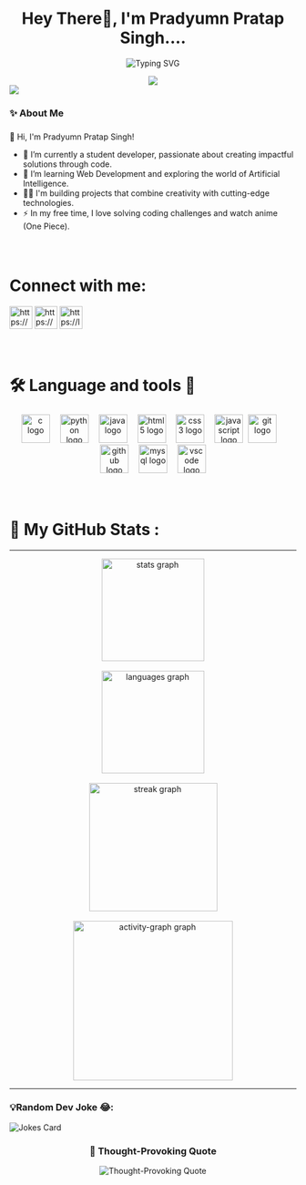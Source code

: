 

<h1 align="center">Hey There👋, I'm Pradyumn Pratap Singh.... </h1>
<p align="center">
<img src="https://readme-typing-svg.demolab.com/?lines=Software+Engineer;Full-Stack+Developer;Backend+Engineer;Tech+Enthusiast;Problem+Solver&font=Fira Code&center=true&width=440&height=45&color=0073ff&vCenter=true&size=22" alt="Typing SVG">
</p>


<div align="center">
  <img style=max-width: 100%; display: inline-block; src="https://cdna.artstation.com/p/assets/images/images/028/102/058/original/pixel-jeff-matrix-s.gif?1593487263"  />
</div>
<div align="left">
  <img src="https://visitor-badge.laobi.icu/badge?page_id=githubpradyumn.githubpradyumn&left_color=black&right_color=red&left_text=Holla"  />
</div>



<h3 align="left">✨  About Me</h3>

###

<p align="left">👋 Hi, I'm Pradyumn Pratap Singh!

- 🔭 I’m currently a student developer, passionate about creating impactful solutions through code.
- 🌱 I’m learning Web Development and exploring the world of Artificial Intelligence.
- 👨‍💻 I'm building projects that combine creativity with cutting-edge technologies.
- ⚡ In my free time, I love solving coding challenges and watch anime (One Piece).
</p>

###

<br clear="both">
<!-- <h2> 🔗Connect with me📲 </h2> -->
<h1 align="left">Connect with me:</h1>
<div>
  <p align="left">
    <a href="https://linkedin.com/in/https://www.linkedin.com/in/pradyumnpratapsingh/" target="blank"><img align="center" src="https://raw.githubusercontent.com/rahuldkjain/github-profile-readme-generator/master/src/images/icons/Social/linked-in-alt.svg" alt="https://www.linkedin.com/in/pradyumnpratapsingh" height="40"  /></a> 
    <a href="https://instagram.com/https://www.instagram.com/" target="blank"><img align="center" src="https://raw.githubusercontent.com/rahuldkjain/github-profile-readme-generator/master/src/images/icons/Social/instagram.svg" alt="https://www.instagram.com/pradyumn_pratap_singh" height="40"  /></a>  
    <a href="https://www.leetcode.com/https://leetcode.com/" target="blank"><img align="center" src="https://raw.githubusercontent.com/rahuldkjain/github-profile-readme-generator/master/src/images/icons/Social/leet-code.svg" alt="https://leetcode.com/" height="40"  /></a>
</p>
</div>

###

<br clear="both">

###

<h1 align="left">🛠 Language and tools 🚀</h1>

###

<div align="center">
  <img src="https://cdn.jsdelivr.net/gh/devicons/devicon/icons/c/c-original.svg" height="50" alt="c logo"  />
  <img width="10" />
  <img src="https://cdn.jsdelivr.net/gh/devicons/devicon/icons/python/python-original-wordmark.svg" height="50" alt="python logo"  />
  <img width="10" />
  <img src="https://cdn.jsdelivr.net/gh/devicons/devicon/icons/java/java-original-wordmark.svg" height="50" alt="java logo"  />
  <img width="10" />
  <img src="https://cdn.jsdelivr.net/gh/devicons/devicon/icons/html5/html5-original.svg" height="50" alt="html5 logo"  />
  <img width="10" />
  <img src="https://cdn.jsdelivr.net/gh/devicons/devicon/icons/css3/css3-original.svg" height="50" alt="css3 logo"  />
  <img width="10" />
  <img src="https://cdn.jsdelivr.net/gh/devicons/devicon/icons/javascript/javascript-original.svg" height="50" alt="javascript logo"  />
  <img width="1o" />
  <img src="https://cdn.jsdelivr.net/gh/devicons/devicon/icons/git/git-plain-wordmark.svg" height="50" alt="git logo"  />
  <img width="10" />
  <img src="https://cdn.jsdelivr.net/gh/devicons/devicon/icons/github/github-original.svg" height="50" alt="github logo"  />
  <img width="10" />
  <img src="https://cdn.jsdelivr.net/gh/devicons/devicon/icons/mysql/mysql-original-wordmark.svg" height="50" alt="mysql logo"  />
  <img width="10" />
  <img src="https://cdn.jsdelivr.net/gh/devicons/devicon/icons/vscode/vscode-original.svg" height="50" alt="vscode logo"  />
</div>

###
<br>
<!-- <h2>#30NitesOfCode: <a href="https://www.codedex.io/@mrstrange09/30-nites-of-code">Check out my progress!</a></h2>
<div align="center">
  <img src="https://www.codedex.io/api/petStatus?user=mrstrange09" alt="Progress of @mrstrange09 #30NitesOfCode">
</div> -->


<h1 align="left">🤖 My GitHub Stats :</h1>

<hr>
<div align="center">
  <img src="https://github-readme-stats.vercel.app/api?username=githubpradyumn&hide_title=false&hide_rank=false&show_icons=true&include_all_commits=true&count_private=true&disable_animations=false&theme=merko&locale=en&hide_border=false&order=1" height="180" alt="stats graph"  />
  <br><br>
  <img src="https://github-readme-stats.vercel.app/api/top-langs?username=githubpradyumn&locale=en&hide_title=false&layout=compact&card_width=320&langs_count=6&theme=merko&hide_border=false&order=2" height="180" alt="languages graph"  />
</div>
<br>
<div align="center">
  <img src="https://streak-stats.demolab.com?user=githubpradyumn&locale=en&mode=daily&theme=merko&hide_border=false&border_radius=15&order=3" height="225" alt="streak graph"  />
  <br><br>
  <img src="https://github-readme-activity-graph.vercel.app/graph?username=githubpradyumn&theme=merko&radius=16" height="280" alt="activity-graph graph"  />
</div>
<hr>

<h3 align="left">💡Random Dev Joke 😂:</h3>
<p align="left">
<img src="https://readme-jokes.vercel.app/api?hideBorder&theme=radical" alt="Jokes Card" />
</p> 
<h3 align="center">🧠 Thought-Provoking Quote</h3>
<p align="center">
  <img src="https://quotes-github-readme.vercel.app/api?type=horizontal&theme=tokyonight" alt="Thought-Provoking Quote" />
</p>




